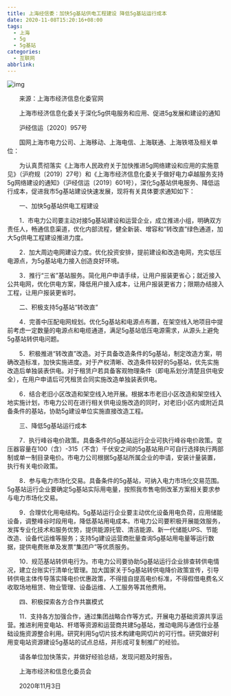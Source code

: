 ```yaml
---
title: 上海经信委：加快5g基站供电工程建设 降低5g基站运行成本
date: 2020-11-08T15:20:16+08:00
tags:
  - 上海
  - 5g
  - 5g基站
categories:
  - 互联网
abbrlink:
---
```


![img](https://cdn.jsdelivr.net/gh/yakeing/Documentation@main/Hexo/images/e9fb-kcieyvz9997322.png)

　　来源：上海市经济信息化委官网　　

　　上海市经济信息化委关于深化5g供电服务和应用、促进5g发展和建设的通知

　　沪经信运〔2020〕957号

　　国网上海市电力公司、上海移动、上海电信、上海联通、上海铁塔及相关单位：

　　为认真贯彻落实《上海市人民政府关于加快推进5g网络建设和应用的实施意见》（沪府规〔2019〕27号）和《上海市经济信息化委关于做好电力卓越服务支持5g网络建设的通知》（沪经信运〔2019〕601号），深化5g基站供电服务、降低运行成本，促进我市5g基站建设快速发展，现将有关具体要求通知如下：

　　一、加快5g基站供电工程建设

　　1．市电力公司要主动对接5g基站建设和运营企业，成立推进小组，明确双方责任人，畅通信息渠道，优化内部流程，健全新装、增容和“转改直”绿色通道，加大5g供电工程建设推进力度。

　　2．加大周边电网建设力度。优化投资安排，提前建设和改造电网，充实低压电源点，为5g基站电力接入创造良好环境。

　　3．推行“三省”基站服务。简化用户申请手续，让用户报装更省心；就近接入公共电网，优化供电方案，降低用户接入成本，让用户报装更省力；限期办结接入工程，让用户报装更省时。

　　二、积极支持5g基站“转改直”

　　4．完善中压配电网规划。优化5g基站和电源点布置，在架空线入地项目中提前考虑一定数量的电源点和电缆通道，满足5g基站低压电源需求，从源头上避免5g基站转供电问题。

　　5．积极推进“转改直”改造。对于具备改造条件的5g基站，制定改造方案，明确改造标准，加快实施进度。对于产权清晰、改造条件较好的5g基站，优先实施改造后单独装表供电。对于租赁户若具备客观物理条件（即电系划分清楚且供电安全），在用户申请后可凭租赁合同实施改造单独装表供电。

　　6．结合老旧小区改造和架空线入地开展。根据本市老旧小区改造和架空线入地实施计划，市电力公司在进行相关供电设施改造的同时，对老旧小区内或附近具备条件的基站，协助5g建设单位实施直接改造工程。

　　三、降低5g基站运行成本

　　7．执行峰谷电价政策。具备条件的5g基站运行企业可执行峰谷电价政策。变压器容量在100（含）-315（不含）千伏安之间的5g基站用户可自行选择执行两部制或单一制目录电价。市电力公司根据5g基站所属企业的申请，安装计量装置，执行有关电价政策。

　　8．参与电力市场化交易。具备条件的5g基站，可纳入电力市场化交易范围。5g基站运行企业要确定5g基站实际用电量，按照我市售电侧改革方案相关要求参与电力市场化交易。

　　9．合理优化用电结构。5g基站运行企业要主动优化设备用电负荷，应用储能设备，调整峰谷时段用电，降低基站用电成本。市电力公司要积极开展能效服务，发挥专业化技术和服务优势，提供能源托管、清洁能源、新一代储能UPS、节能改造、设备代运维等服务；支持5g建设运营商批量查询5g基站用电量等运行数据，提供电费账单及发票“集团户”等优质服务。

　　10．规范基站转供电行为。市电力公司要协助5g基站运行企业排查转供电情况，建立台账实行清单化管理。加大国家关于5g基站转供电降价政策宣传，引导转供电主体传导落实降电价优惠政策，不得擅自提高电价标准，不得假借电费名义收取场地租赁、物业管理、设备运维、人工服务等其他费用。

　　四、积极探索各方合作共赢模式

　　11．支持各方加强合作，通过集团战略合作等方式，开展电力基础资源共享运营。推进利用变电站、杆塔等资源和运营商共建5g基站，推动电网与通信行业基础设施资源整合利用。研究利用5g切片技术构建电网切片的可行性。研究做好利用变电站资源建设5g基站的试点总结，并形成可复制推广的经验。

　　请各单位加快落实，并做好经验总结，发现问题及时报告。

　　上海市经济和信息化委员会

　　2020年11月3日